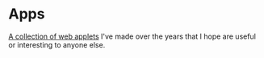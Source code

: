 # Apps
[A collection of web applets](https://silvercardioid.github.io/apps/) I've made over the years that I hope are useful or interesting to anyone else.
